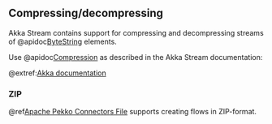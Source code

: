 ## Compressing/decompressing

Akka Stream contains support for compressing and decompressing streams of @apidoc[ByteString](akka.util.ByteString)
elements.

Use @apidoc[Compression](Compression$) as described in the Akka Stream documentation:

@extref:[Akka documentation](akka:stream/stream-cookbook.html#dealing-with-compressed-data-streams)

### ZIP

@ref[Apache Pekko Connectors File](../file.md#zip-archive) supports creating flows in ZIP-format.
